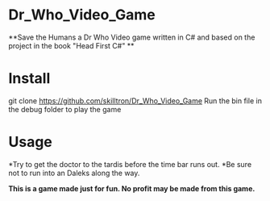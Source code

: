 # Dr_Who_Video_Game
**Save the Humans a Dr Who Video game written in C# and based on the project in the book "Head First C\#" **

# Install
git clone https://github.com/skilltron/Dr_Who_Video_Game
Run the bin file in the debug folder to play the game

# Usage
*Try to get the doctor to the tardis before the time bar runs out.
*Be sure not to run into an Daleks along the way.

**This is a game made just for fun. No profit may be made from this game.**
